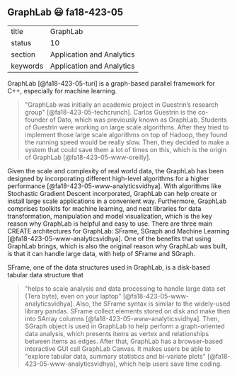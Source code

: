 ## GraphLab :smiley: fa18-423-05


|          |                           |
| -------- | ------------------------- |
| title    | GraphLab                  | 
| status   | 10                        |
| section  | Application and Analytics |
| keywords | Application and Analytics |



GraphLab [@fa18-423-05-turi] is a graph-based parallel framework for C++,
especially for machine learning.
> "GraphLab was initially an academic project in Guestrin’s research group"
> [@fa18-423-05-techcrunch].
Carlos Guestrin is the co-founder of Dato, which was previously known as
GraphLab. Students of Guestrin were working on large scale algorithms. After
they tried to implement those large scale algorithms on top of Hadoop, they
found the running speed would be really slow. Then, they decided to make a
system that could save them a lot of times on this, which is the origin of
GraphLab [@fa18-423-05-www-oreilly].

Given the scale and complexity of real world data, the GraphLab has been
designed by incorporating different high-level algorithms for a higher
performance [@fa18-423-05-www-analyticsvidhya]. With algorithms like Stochastic
Gradient Descent incorporated, GraphLab can help create or install large scale
applications in a convenient way. Furthermore, GraphLab comprises toolkits for
machine learning, and neat libraries for data transformation, manipulation and
model visualization, which is the key reason why GraphLab is helpful and easy to
use. There are three main CREATE architectures for GraphLab: SFrame, SGraph and
Machine Learning [@fa18-423-05-www-analyticsvidhya]. One of the benefits that
using GraphLab brings, which is also the original reason why GraphLab was built,
is that it can handle large data, with help of SFrame and SGraph.

SFrame, one of the data structures used in GraphLab, is a disk-based tabular
data structure that
> "helps to scale analysis and data processing to handle large data set (Tera
> byte), even on your laptop" [@fa18-423-05-www-analyticsvidhya].
Also, the SFrame syntax is similar to the widely-used library pandas. SFrame
collect elements stored on disk and make then into SArray columns
[@fa18-423-05-www-analyticsvidhya]. Then, SGraph object is used in GraphLab to
help perform a graph-oriented data analysis, which presents items as vertex and
relationships between items as edges. After that, GraphLab has a browser-based
interactive GUI call GraphLab Canvas. It makes users be able to
> "explore tabular data, summary statistics and bi-variate plots"
> [@fa18-423-05-www-analyticsvidhya],
which help users save time coding.


    
